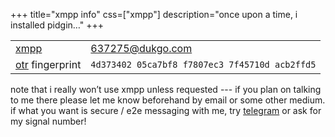 +++
title="xmpp info"
css=["xmpp"]
description="once upon a time, i installed pidgin…"
+++

|       |            |
|-------|------------|
|[xmpp] | [637275@dukgo.com][xmpp_addr]
|[otr] fingerprint | `4d373402 05ca7bf8 f7807ec3 7f45710d acb2ffd5`

note that i really won’t use xmpp unless requested --- if you plan on talking to
me there please let me know beforehand by email or some other medium. if what
you want is secure / e2e messaging with me, try [telegram] or ask for my signal
number!

[xmpp]: https://en.m.wikipedia.org/wiki/XMPP
[xmpp_addr]: xmpp:637275@dukgo.com
[otr]: https://en.m.wikipedia.org/wiki/Off-the-Record_Messaging
[telegram]: /contact
